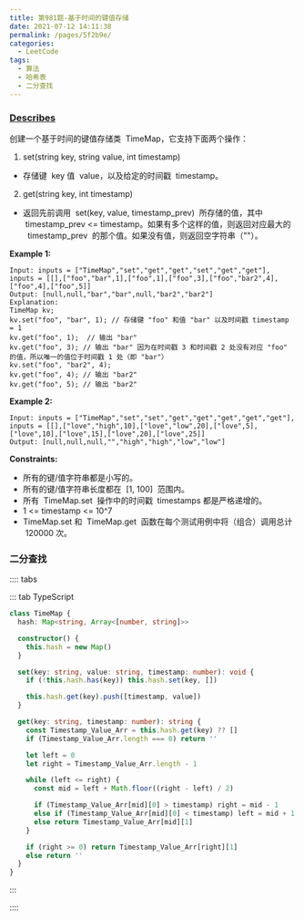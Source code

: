```yaml
---
title: 第981题-基于时间的键值存储
date: 2021-07-12 14:11:38
permalink: /pages/5f2b9e/
categories:
  - LeetCode
tags:
  - 算法
  - 哈希表
  - 二分查找
---
```


### [Describes](https://leetcode-cn.com/problems/time-based-key-value-store/)

创建一个基于时间的键值存储类  <span class="span-shadow">TimeMap</span>，它支持下面两个操作：

1. <span class="span-shadow">set(string key, string value, int timestamp)</span>

- 存储键  <span class="span-shadow">key</span> 值  <span class="span-shadow">value</span>，以及给定的时间戳  <span class="span-shadow">timestamp</span>。

2. <span class="span-shadow">get(string key, int timestamp)</span>

- 返回先前调用  <span class="span-shadow">set(key, value, timestamp_prev)</span>  所存储的值，其中  <span class="span-shadow">timestamp_prev <= timestamp</span>。如果有多个这样的值，则返回对应最大的   <span class="span-shadow">timestamp_prev</span>  的那个值。如果没有值，则返回空字符串（<span class="span-shadow">""</span>）。

<!-- more -->

**Example 1:**

```
Input: inputs = ["TimeMap","set","get","get","set","get","get"], inputs = [[],["foo","bar",1],["foo",1],["foo",3],["foo","bar2",4],["foo",4],["foo",5]]
Output: [null,null,"bar","bar",null,"bar2","bar2"]
Explanation:  
TimeMap kv;  
kv.set("foo", "bar", 1); // 存储键 "foo" 和值 "bar" 以及时间戳 timestamp = 1  
kv.get("foo", 1);  // 输出 "bar"  
kv.get("foo", 3); // 输出 "bar" 因为在时间戳 3 和时间戳 2 处没有对应 "foo" 的值，所以唯一的值位于时间戳 1 处（即 "bar"）  
kv.set("foo", "bar2", 4);  
kv.get("foo", 4); // 输出 "bar2"  
kv.get("foo", 5); // 输出 "bar2"
```

**Example 2:**

```
Input: inputs = ["TimeMap","set","set","get","get","get","get","get"], inputs = [[],["love","high",10],["love","low",20],["love",5],["love",10],["love",15],["love",20],["love",25]]
Output: [null,null,null,"","high","high","low","low"]
```

**Constraints:**

- 所有的键/值字符串都是小写的。
- 所有的键/值字符串长度都在  <span class="span-shadow">[1, 100]</span>  范围内。
- 所有  <span class="span-shadow">TimeMap.set</span>  操作中的时间戳  <span class="span-shadow">timestamps</span> 都是严格递增的。
- <span class="span-shadow">1 <= timestamp <= 10^7</span>
- <span class="span-shadow">TimeMap.set</span> 和  <span class="span-shadow">TimeMap.get</span>  函数在每个测试用例中将（组合）调用总计  <span class="span-shadow">120000</span> 次。

### 二分查找

:::: tabs

::: tab TypeScript

```TypeScript
class TimeMap {
  hash: Map<string, Array<[number, string]>>

  constructor() {
    this.hash = new Map()
  }

  set(key: string, value: string, timestamp: number): void {
    if (!this.hash.has(key)) this.hash.set(key, [])

    this.hash.get(key).push([timestamp, value])
  }

  get(key: string, timestamp: number): string {
    const Timestamp_Value_Arr = this.hash.get(key) ?? []
    if (Timestamp_Value_Arr.length === 0) return ''

    let left = 0
    let right = Timestamp_Value_Arr.length - 1

    while (left <= right) {
      const mid = left + Math.floor((right - left) / 2)

      if (Timestamp_Value_Arr[mid][0] > timestamp) right = mid - 1
      else if (Timestamp_Value_Arr[mid][0] < timestamp) left = mid + 1
      else return Timestamp_Value_Arr[mid][1]
    }

    if (right >= 0) return Timestamp_Value_Arr[right][1]
    else return ''
  }
}
```

:::

::::
